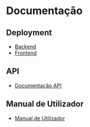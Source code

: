 # Documentação

## Deployment
* [Backend](api/README.md)
* [Frontend](api/README.md)

## API

* [Documentação API](api/README.md)

## Manual de Utilizador

* [Manual de Utilizador](manual/README.md)
